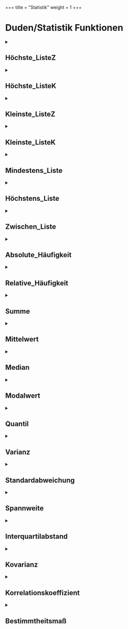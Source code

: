 +++
title = "Statistik"
weight = 1
+++
# Duden/Statistik Funktionen
<details>
<summary><h2>Höchste_ListeZ</h2></summary>
<ul>
<pre>
Gibt den höchsten Wert der Zahlen Liste zurück.
</pre>
	<li>Parameter: <code>liste</code></li>
	<li>Parameter Typ: <code>Zahlen Liste</code></li>
	<li>Rückgabe Typ: <code>Zahl</code></li>
</ul>

<h3>Aliase</h3>
<ol>
	<li><code>&#34;der höchste Wert aus &lt;liste&gt;&#34;</code></li>
</ol>

<h3>Implementation</h3>
<pre class="language-ddp" tabindex="0">
<code class="language-ddp">
Die Zahl maxNum ist der minimale Wert einer Zahl.
Für jede Zahl z in liste, speichere die größere Zahl von z und maxNum in maxNum.
Gib maxNum zurück.

</code>
</pre>
</details>

<details>
<summary><h2>Höchste_ListeK</h2></summary>
<ul>
<pre>
Gibt den höchsten Wert der Kommazahlen Liste zurück.
</pre>
	<li>Parameter: <code>liste</code></li>
	<li>Parameter Typ: <code>Kommazahlen Liste</code></li>
	<li>Rückgabe Typ: <code>Kommazahl</code></li>
</ul>

<h3>Aliase</h3>
<ol>
	<li><code>&#34;der höchste Wert aus &lt;liste&gt;&#34;</code></li>
</ol>

<h3>Implementation</h3>
<pre class="language-ddp" tabindex="0">
<code class="language-ddp">
Die Kommazahl maxNum ist der minimale Wert einer Kommazahl.
Für jede Kommazahl z in liste, speichere die größere Zahl von z und maxNum in maxNum.
Gib maxNum zurück.

</code>
</pre>
</details>

<details>
<summary><h2>Kleinste_ListeZ</h2></summary>
<ul>
<pre>
Gibt den kleinsten Wert der Zahlen Liste zurück.
</pre>
	<li>Parameter: <code>liste</code></li>
	<li>Parameter Typ: <code>Zahlen Liste</code></li>
	<li>Rückgabe Typ: <code>Zahl</code></li>
</ul>

<h3>Aliase</h3>
<ol>
	<li><code>&#34;der kleinste Wert aus &lt;liste&gt;&#34;</code></li>
</ol>

<h3>Implementation</h3>
<pre class="language-ddp" tabindex="0">
<code class="language-ddp">
Die Zahl maxNum ist der maximale Wert einer Zahl.
Für jede Zahl z in liste, speichere die kleinere Zahl von z und maxNum in maxNum.
Gib maxNum zurück.

</code>
</pre>
</details>

<details>
<summary><h2>Kleinste_ListeK</h2></summary>
<ul>
<pre>
Gibt den kleinsten Wert der Kommazahlen Liste zurück.
</pre>
	<li>Parameter: <code>liste</code></li>
	<li>Parameter Typ: <code>Kommazahlen Liste</code></li>
	<li>Rückgabe Typ: <code>Kommazahl</code></li>
</ul>

<h3>Aliase</h3>
<ol>
	<li><code>&#34;der kleinste Wert aus &lt;liste&gt;&#34;</code></li>
</ol>

<h3>Implementation</h3>
<pre class="language-ddp" tabindex="0">
<code class="language-ddp">
Die Kommazahl maxNum ist der maximale Wert einer Kommazahl.
Für jede Kommazahl z in liste, speichere die kleinere Zahl von z und maxNum in maxNum.
Gib maxNum zurück.

</code>
</pre>
</details>

<details>
<summary><h2>Mindestens_Liste</h2></summary>
<ul>
<pre>
Gibt die Summe der relativen Häufigkeiten aller Zahlen größer als, oder x.
</pre>
	<li>Parameter: <code>x</code>, <code>liste</code></li>
	<li>Parameter Typen: <code>Kommazahl</code>, <code>Kommazahlen Liste</code></li>
	<li>Rückgabe Typ: <code>Kommazahl</code></li>
</ul>

<h3>Aliase</h3>
<ol>
	<li><code>&#34;wie viel Prozent der Zahlen aus &lt;liste&gt; mindestens &lt;x&gt; sind&#34;</code></li>
</ol>

<h3>Implementation</h3>
<pre class="language-ddp" tabindex="0">
<code class="language-ddp">
Die Kommazahl a ist 0,0.
Für jede Kommazahl z in liste, wenn z kleiner als, oder x ist, erhöhe a um 1.
Gib a durch die Länge von liste zurück.

</code>
</pre>
</details>

<details>
<summary><h2>Höchstens_Liste</h2></summary>
<ul>
<pre>
Gibt die Summe der relativen Häufigkeiten aller Zahlen kleiner als, oder x.
</pre>
	<li>Parameter: <code>x</code>, <code>liste</code></li>
	<li>Parameter Typen: <code>Kommazahl</code>, <code>Kommazahlen Liste</code></li>
	<li>Rückgabe Typ: <code>Kommazahl</code></li>
</ul>

<h3>Aliase</h3>
<ol>
	<li><code>&#34;wie viel Prozent der Zahlen aus &lt;liste&gt; höchstens &lt;x&gt; sind&#34;</code></li>
</ol>

<h3>Implementation</h3>
<pre class="language-ddp" tabindex="0">
<code class="language-ddp">
Die Kommazahl a ist 0,0.
Für jede Kommazahl z in liste, wenn z größer als, oder x ist, erhöhe a um 1.
Gib a durch die Länge von liste zurück.

</code>
</pre>
</details>

<details>
<summary><h2>Zwischen_Liste</h2></summary>
<ul>
<pre>
Gibt die Summe der relativen Häufigkeiten aller Zahlen zwischen x und y.
</pre>
	<li>Parameter: <code>x</code>, <code>y</code>, <code>liste</code></li>
	<li>Parameter Typen: <code>Kommazahl</code>, <code>Kommazahl</code>, <code>Kommazahlen Liste</code></li>
	<li>Rückgabe Typ: <code>Kommazahl</code></li>
</ul>

<h3>Aliase</h3>
<ol>
	<li><code>&#34;wie viel Prozent der Zahlen aus &lt;liste&gt; zwischen &lt;x&gt; und &lt;y&gt; sind&#34;</code></li>
</ol>

<h3>Implementation</h3>
<pre class="language-ddp" tabindex="0">
<code class="language-ddp">
Die Kommazahl a ist 0,0.
Für jede Kommazahl z in liste, wenn z größer als, oder x ist und z kleiner als, oder y ist, erhöhe a um 1.
Gib a durch die Länge von liste zurück.

</code>
</pre>
</details>

<details>
<summary><h2>Absolute_Häufigkeit</h2></summary>
<ul>
<pre>
Gibt die absolute Häufigkeit von x aus der gegebenen Liste zurück.
</pre>
	<li>Parameter: <code>liste</code>, <code>x</code></li>
	<li>Parameter Typen: <code>Kommazahlen Liste</code>, <code>Kommazahl</code></li>
	<li>Rückgabe Typ: <code>Zahl</code></li>
</ul>

<h3>Aliase</h3>
<ol>
	<li><code>&#34;die absolute Häufigkeit von &lt;x&gt; in &lt;liste&gt;&#34;</code></li>
</ol>

<h3>Implementation</h3>
<pre class="language-ddp" tabindex="0">
<code class="language-ddp">
Die Zahl anzahl ist 0.
Für jede Kommazahl z in liste, wenn z gleich x ist, erhöhe anzahl um 1.
Gib anzahl zurück.

</code>
</pre>
</details>

<details>
<summary><h2>Relative_Häufigkeit</h2></summary>
<ul>
<pre>
Gibt die absolute Häufigkeit von x aus der gegebenen Liste zurück.
</pre>
	<li>Parameter: <code>liste</code>, <code>x</code></li>
	<li>Parameter Typen: <code>Kommazahlen Liste</code>, <code>Kommazahl</code></li>
	<li>Rückgabe Typ: <code>Kommazahl</code></li>
</ul>

<h3>Aliase</h3>
<ol>
	<li><code>&#34;die relative Häufigkeit von &lt;x&gt; in &lt;liste&gt;&#34;</code></li>
	<li><code>&#34;wie viel Prozent der Zahlen aus &lt;liste&gt; gleich &lt;x&gt; sind&#34;</code></li>
</ol>

<h3>Implementation</h3>
<pre class="language-ddp" tabindex="0">
<code class="language-ddp">
Gib die absolute Häufigkeit von x in liste durch die Länge von liste zurück.

</code>
</pre>
</details>

<details>
<summary><h2>Summe</h2></summary>
<ul>
<pre>
Gibt die Summe aller Zahlen der gegebenen Liste zurück.
</pre>
	<li>Parameter: <code>liste</code></li>
	<li>Parameter Typ: <code>Kommazahlen Liste</code></li>
	<li>Rückgabe Typ: <code>Kommazahl</code></li>
</ul>

<h3>Aliase</h3>
<ol>
	<li><code>&#34;die Summe aller zahlen aus &lt;liste&gt;&#34;</code></li>
</ol>

<h3>Implementation</h3>
<pre class="language-ddp" tabindex="0">
<code class="language-ddp">
Die Kommazahl summe ist 0,0.
Für jede Kommazahl z in liste, erhöhe summe um z.
Gib summe zurück.

</code>
</pre>
</details>

<details>
<summary><h2>Mittelwert</h2></summary>
<ul>
<pre>
Gibt den Mittelwert (arithmetisches Mittel) der gegebenen Liste zurück.
</pre>
	<li>Parameter: <code>liste</code></li>
	<li>Parameter Typ: <code>Kommazahlen Liste</code></li>
	<li>Rückgabe Typ: <code>Kommazahl</code></li>
</ul>

<h3>Aliase</h3>
<ol>
	<li><code>&#34;der Mittelwert von &lt;liste&gt;&#34;</code></li>
	<li><code>&#34;das arithmetische Mittel von &lt;liste&gt;&#34;</code></li>
</ol>

<h3>Implementation</h3>
<pre class="language-ddp" tabindex="0">
<code class="language-ddp">
Gib die Summe aller zahlen aus liste durch die Länge von liste zurück.

</code>
</pre>
</details>

<details>
<summary><h2>Median</h2></summary>
<ul>
<pre>
Es muss eine sortierte Liste übergeben werden!
</pre>
	<li>Parameter: <code>liste</code></li>
	<li>Parameter Typ: <code>Kommazahlen Liste</code></li>
	<li>Rückgabe Typ: <code>Kommazahl</code></li>
</ul>

<h3>Aliase</h3>
<ol>
	<li><code>&#34;der Median von &lt;liste&gt;&#34;</code></li>
	<li><code>&#34;der Zentralwert von &lt;liste&gt;&#34;</code></li>
</ol>

<h3>Implementation</h3>
<pre class="language-ddp" tabindex="0">
<code class="language-ddp">
Die Kommazahl m ist (die Länge von liste) durch 2.
Wenn (die Länge von liste) eine gerade Zahl ist, dann:
	Gib (liste an der Stelle (m nach unten gerundet als Zahl) plus liste an der Stelle (m nach oben gerundet als Zahl)) durch 2 zurück.
Gib liste an der Stelle (m als Zahl plus 1) zurück.

</code>
</pre>
</details>

<details>
<summary><h2>Modalwert</h2></summary>
<ul>
<pre>
Gibt eine Liste der am häufigsten auftretenden Kommazahlen aus der gegebenen Liste zurück.
Gibt eine leere Liste zurück falls die gegebene Liste leer ist.
</pre>
	<li>Parameter: <code>liste</code></li>
	<li>Parameter Typ: <code>Kommazahlen Liste</code></li>
	<li>Rückgabe Typ: <code>Kommazahlen Liste</code></li>
</ul>

<h3>Aliase</h3>
<ol>
	<li><code>&#34;der Modalwert von &lt;liste&gt;&#34;</code></li>
</ol>

<h3>Implementation</h3>
<pre class="language-ddp" tabindex="0">
<code class="language-ddp">
Die Kommazahlen Liste modalwerte ist eine leere Kommazahlen Liste.
Die Zahl maxAbs ist 0.
Für jede Kommazahl z in liste, mache:
	Speichere die größere Zahl von (die absolute Häufigkeit von z in liste) und maxAbs in maxAbs.

Für jede Kommazahl z in liste, mache:
	Wenn nicht modalwerte z enthält und die absolute Häufigkeit von z in liste gleich maxAbs ist, füge z an modalwerte an.
Gib modalwerte zurück.

</code>
</pre>
</details>

<details>
<summary><h2>Quantil</h2></summary>
<ul>
<pre>
Gibt das p-Quantil der gegebenen Liste zurück.
Es gibt an über welchen Wert p% der Daten befinden. 

Es muss eine sortierte Liste übergeben werden!
</pre>
	<li>Parameter: <code>liste</code>, <code>p</code></li>
	<li>Parameter Typen: <code>Kommazahlen Liste</code>, <code>Kommazahl</code></li>
	<li>Rückgabe Typ: <code>Kommazahl</code></li>
</ul>

<h3>Aliase</h3>
<ol>
	<li><code>&#34;das &lt;p&gt;-Quantil von &lt;liste&gt;&#34;</code></li>
</ol>

<h3>Implementation</h3>
<pre class="language-ddp" tabindex="0">
<code class="language-ddp">
Die Kommazahl np ist die Länge von liste mal p.
Wenn np eine ganze Zahl ist, dann:
	Gib (liste an der Stelle np als Zahl plus liste an der Stelle (np als Zahl plus 1)) durch 2 zurück.
Gib liste an der Stelle (np nach oben gerundet) als Zahl zurück.

</code>
</pre>
</details>

<details>
<summary><h2>Varianz</h2></summary>
<ul>
<pre>
Berechnet die Varianz der gegebenen Liste.
Es gibt an wie sehr die Listenwerte um ihren Mittelwert streuen.
</pre>
	<li>Parameter: <code>liste</code></li>
	<li>Parameter Typ: <code>Kommazahlen Liste</code></li>
	<li>Rückgabe Typ: <code>Kommazahl</code></li>
</ul>

<h3>Aliase</h3>
<ol>
	<li><code>&#34;die Varianz von &lt;liste&gt;&#34;</code></li>
	<li><code>&#34;der Varianz von &lt;liste&gt;&#34;</code></li>
</ol>

<h3>Implementation</h3>
<pre class="language-ddp" tabindex="0">
<code class="language-ddp">
Die Kommazahl x ist 0,0.
Die Kommazahl m ist der Mittelwert von liste.
Für jede Kommazahl z in liste, erhöhe x um (z minus m) mal (z minus m).
Gib x durch (die Länge von liste minus 1) zurück.

</code>
</pre>
</details>

<details>
<summary><h2>Standardabweichung</h2></summary>
<ul>
<pre>
Berechnet die Standardabweichung (Quadratwurzel der Varianz) der Liste.
</pre>
	<li>Parameter: <code>liste</code></li>
	<li>Parameter Typ: <code>Kommazahlen Liste</code></li>
	<li>Rückgabe Typ: <code>Kommazahl</code></li>
</ul>

<h3>Aliase</h3>
<ol>
	<li><code>&#34;die Standardabweichung von &lt;liste&gt;&#34;</code></li>
</ol>

<h3>Implementation</h3>
<pre class="language-ddp" tabindex="0">
<code class="language-ddp">
Gib die 2. Wurzel von der Varianz von liste zurück.

</code>
</pre>
</details>

<details>
<summary><h2>Spannweite</h2></summary>
<ul>
<pre>
Gibt die Differenz des höchsten und niedristen Wertes zurück.
</pre>
	<li>Parameter: <code>liste</code></li>
	<li>Parameter Typ: <code>Kommazahlen Liste</code></li>
	<li>Rückgabe Typ: <code>Kommazahl</code></li>
</ul>

<h3>Aliase</h3>
<ol>
	<li><code>&#34;die Spannweite von &lt;liste&gt;&#34;</code></li>
</ol>

<h3>Implementation</h3>
<pre class="language-ddp" tabindex="0">
<code class="language-ddp">
Gib der höchste Wert aus liste minus der kleinste Wert aus liste zurück.

</code>
</pre>
</details>

<details>
<summary><h2>Interquartilabstand</h2></summary>
<ul>
<pre>
Gibt die Differenz des 0,75-Quantils und 0,25-Quantils zurück.
Es muss eine sortierte Liste übergeben werden!
</pre>
	<li>Parameter: <code>liste</code></li>
	<li>Parameter Typ: <code>Kommazahlen Liste</code></li>
	<li>Rückgabe Typ: <code>Kommazahl</code></li>
</ul>

<h3>Aliase</h3>
<ol>
	<li><code>&#34;der Interquartilabstand von &lt;liste&gt;&#34;</code></li>
</ol>

<h3>Implementation</h3>
<pre class="language-ddp" tabindex="0">
<code class="language-ddp">
Gib das 0,75-Quantil von liste minus das 0,25-Quantil von liste zurück.

</code>
</pre>
</details>

<details>
<summary><h2>Kovarianz</h2></summary>
<ul>
<pre>
Berechnet die Kovarianz zweier gleich langen Listen.
Beide Listen MÜSSEN gleich lang sein, sonst wird ein Laufzeitfehler geworfen.
</pre>
	<li>Parameter: <code>liste1</code>, <code>liste2</code></li>
	<li>Parameter Typen: <code>Kommazahlen Liste</code>, <code>Kommazahlen Liste</code></li>
	<li>Rückgabe Typ: <code>Kommazahl</code></li>
</ul>

<h3>Aliase</h3>
<ol>
	<li><code>&#34;die empirische Kovarianz von &lt;liste1&gt; und &lt;liste2&gt;&#34;</code></li>
</ol>

<h3>Implementation</h3>
<pre class="language-ddp" tabindex="0">
<code class="language-ddp">
Wenn die Länge von liste1 ungleich die Länge von liste2 ist, löse einen Laufzeitfehler mit der Nachricht "Beide Listen müssen die gleiche Länge haben" und dem Code 1 aus.

Die Kommazahl x ist 0,0.
Die Kommazahl m1 ist der Mittelwert von liste1.
Die Kommazahl m2 ist der Mittelwert von liste2.
Für jede Zahl i von 1 bis die Länge von liste1, mache:
	Erhöhe x um (liste1 an der Stelle i minus m1) mal (liste2 an der Stelle i minus m2).
Gib x durch (die Länge von liste1 minus 1) zurück.

</code>
</pre>
</details>

<details>
<summary><h2>Korrelationskoeffizient</h2></summary>
<ul>
<pre>
Berechnet den Korrelationskoeffizienten zweier gleichlangen Listen.
Beide Listen MÜSSEN gleich lang sein, sonst wird ein Laufzeitfehler geworfen.
</pre>
	<li>Parameter: <code>liste1</code>, <code>liste2</code></li>
	<li>Parameter Typen: <code>Kommazahlen Liste</code>, <code>Kommazahlen Liste</code></li>
	<li>Rückgabe Typ: <code>Kommazahl</code></li>
</ul>

<h3>Aliase</h3>
<ol>
	<li><code>&#34;der empirische Korrelationskoeffizient von &lt;liste1&gt; und &lt;liste2&gt;&#34;</code></li>
</ol>

<h3>Implementation</h3>
<pre class="language-ddp" tabindex="0">
<code class="language-ddp">
Gib (die empirische Kovarianz von liste1 und liste2) durch (die Standardabweichung von liste1 mal die Standardabweichung von liste2) zurück.

</code>
</pre>
</details>

<details>
<summary><h2>Bestimmtheitsmaß</h2></summary>
<ul>
<pre>
Berechnet den Bestimmtheitsmaß zweier gleichlangen Listen (Quadrat des Korrelationskoeffizienten).
Beide Listen MÜSSEN gleich lang sein, sonst wird ein Laufzeitfehler geworfen.
</pre>
	<li>Parameter: <code>liste1</code>, <code>liste2</code></li>
	<li>Parameter Typen: <code>Kommazahlen Liste</code>, <code>Kommazahlen Liste</code></li>
	<li>Rückgabe Typ: <code>Kommazahl</code></li>
</ul>

<h3>Aliase</h3>
<ol>
	<li><code>&#34;der Bestimmtheitsmaß von &lt;liste1&gt; und &lt;liste2&gt;&#34;</code></li>
</ol>

<h3>Implementation</h3>
<pre class="language-ddp" tabindex="0">
<code class="language-ddp">
Gib der empirische Korrelationskoeffizient von liste1 und liste2 hoch 2 zurück.

</code>
</pre>
</details>


